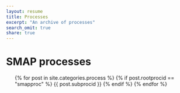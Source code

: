 ```yaml
---
layout: resume
title: Processes
excerpt: "An archive of processes"
search_omit: true
share: true
---
```


<h1 class='foot-description'></h1>
<h1 class='foot-description'>SMAP processes</h1>

<ul class="post-list">
{% for post in site.categories.process %}
    {% if post.rootprocid == "smapproc" %}
      {{ post.subprocid }}
    {% endif %}
{% endfor %}  
</ul>

